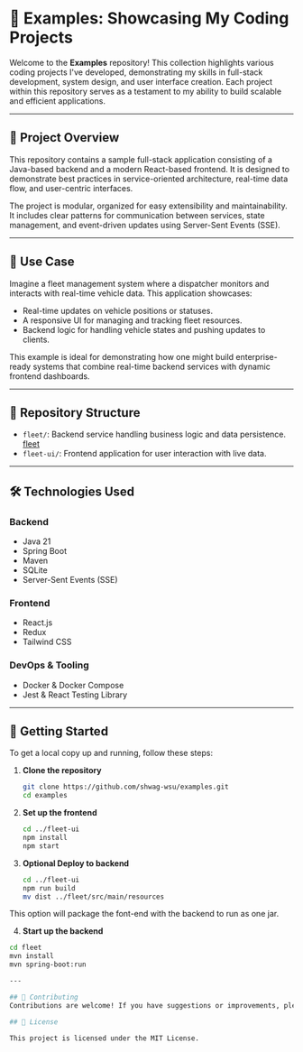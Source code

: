 # 🚀 Examples: Showcasing My Coding Projects

Welcome to the **Examples** repository! This collection highlights various coding projects I've developed, demonstrating my skills in full-stack development, system design, and user interface creation. Each project within this repository serves as a testament to my ability to build scalable and efficient applications.

---

## 📄 Project Overview

This repository contains a sample full-stack application consisting of a Java-based backend and a modern React-based frontend. It is designed to demonstrate best practices in service-oriented architecture, real-time data flow, and user-centric interfaces.

The project is modular, organized for easy extensibility and maintainability. It includes clear patterns for communication between services, state management, and event-driven updates using Server-Sent Events (SSE).

---

## 💼 Use Case

Imagine a fleet management system where a dispatcher monitors and interacts with real-time vehicle data. This application showcases:

- Real-time updates on vehicle positions or statuses.
- A responsive UI for managing and tracking fleet resources.
- Backend logic for handling vehicle states and pushing updates to clients.

  
This example is ideal for demonstrating how one might build enterprise-ready systems that combine real-time backend services with dynamic frontend dashboards.

---

## 📁 Repository Structure

- `fleet/`: Backend service handling business logic and data persistence. [fleet](./fleet/)
- `fleet-ui/`: Frontend application for user interaction with live data.

---

## 🛠️ Technologies Used

### Backend
- Java 21
- Spring Boot
- Maven
- SQLite
- Server-Sent Events (SSE)

### Frontend
- React.js
- Redux
- Tailwind CSS

### DevOps & Tooling
- Docker & Docker Compose
- Jest & React Testing Library

---

## 🚀 Getting Started

To get a local copy up and running, follow these steps:

1. **Clone the repository**
   ```bash
   git clone https://github.com/shwag-wsu/examples.git
   cd examples

2. **Set up the frontend**
   ```bash
   cd ../fleet-ui
   npm install
   npm start

3. **Optional Deploy to backend**
   ```bash
   cd ../fleet-ui
   npm run build
   mv dist ../fleet/src/main/resources

This option will package the font-end with the backend to run as one jar.

4. **Start up the backend**

  ```bash
  cd fleet
  mvn install
  mvn spring-boot:run

---

## 🤝 Contributing
Contributions are welcome! If you have suggestions or improvements, please fork the repository and submit a pull request.

## 📄 License

This project is licensed under the MIT License.